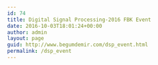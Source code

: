 ```yaml
---
id: 74
title: Digital Signal Processing-2016 FBK Event
date: 2016-10-03T18:01:24+00:00
author: admin
layout: page
guid: http://www.begumdemir.com/dsp_event.html
permalink: /dsp_event
---
```

<script type="application/javascript">

function resizeIFrameToFitContent( iFrame ) {

    iFrame.width  = iFrame.contentWindow.document.body.scrollWidth;
        iFrame.height = iFrame.contentWindow.document.body.scrollHeight;
	}

window.addEventListener('DOMContentReady', function(e) {

    var iFrame = document.getElementById( 'iFrame1' );
        resizeIFrameToFitContent( iFrame );

    // or, to resize all iframes:
        var iframes = document.querySelectorAll("iframe");
	    for( var i = 0; i < iframes.length; i++) {
	            resizeIFrameToFitContent( iframes[i] );
		        }
			} );

</script

<iframe id='iFrame1' src="http://www.zaferkiziltoprak.com/begumdemir/dsp_event/" width="100%" height="100%" frameborder="0"></iframe>
